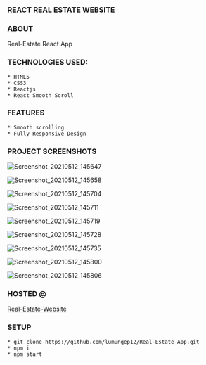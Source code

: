 ### REACT REAL ESTATE WEBSITE

### ABOUT
Real-Estate React App

### TECHNOLOGIES USED:
    * HTML5
    * CSS3
    * Reactjs 
    * React Smooth Scroll

### FEATURES
    * Smooth scrolling
    * Fully Responsive Design

### PROJECT SCREENSHOTS


![Screenshot_20210512_145647](https://user-images.githubusercontent.com/58906058/117970953-d2134f80-b318-11eb-89aa-132ff35cfe47.png)


![Screenshot_20210512_145658](https://user-images.githubusercontent.com/58906058/117971048-ece5c400-b318-11eb-856a-afb169683b2c.png)


![Screenshot_20210512_145704](https://user-images.githubusercontent.com/58906058/117971057-ef481e00-b318-11eb-8110-f55dd38c340e.png)


![Screenshot_20210512_145711](https://user-images.githubusercontent.com/58906058/117971065-f0794b00-b318-11eb-96a7-c682f7a04f05.png)


![Screenshot_20210512_145719](https://user-images.githubusercontent.com/58906058/117971069-f2430e80-b318-11eb-837a-08aff8839627.png)


![Screenshot_20210512_145728](https://user-images.githubusercontent.com/58906058/117971076-f4a56880-b318-11eb-82b8-674d25170e52.png)


![Screenshot_20210512_145735](https://user-images.githubusercontent.com/58906058/117971082-f5d69580-b318-11eb-9f5d-ec50b6d5480a.png)


![Screenshot_20210512_145800](https://user-images.githubusercontent.com/58906058/117971090-f7a05900-b318-11eb-89b4-2afbd6ecaa21.png)


![Screenshot_20210512_145806](https://user-images.githubusercontent.com/58906058/117971096-f96a1c80-b318-11eb-8692-b454dc73da22.png)
 


### HOSTED @

[Real-Estate-Website](https://lumungep12.github.io/Real-Estate-App/)


### SETUP
    * git clone https://github.com/lumungep12/Real-Estate-App.git
    * npm i 
    * npm start



